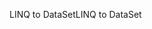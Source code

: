 <span data-ttu-id="f1518-101">LINQ to DataSet</span><span class="sxs-lookup"><span data-stu-id="f1518-101">LINQ to DataSet</span></span>
